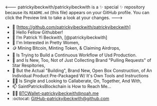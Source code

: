 <---
patrickyibeckwith/patrickyibeckwith is a ✨ special ✨ repository because its `README.md` (this file) appears on your GitHub profile.
You can click the Preview link to take a look at your changes.
--->

- 🏰 [https://github.com/patrickyibeckwith/patrickyibeckwith]
- 👋 Hello Fellow Githubber!
- 👼 I’m Patrick Yi Beckwith, [@patrickyibeckwith]
- 👀 I'm Interested in Pretty Women,
- 🪙 Mining Bitcoin, Minting Token, & Claiming Airdrops,
- 🌱 Is Trying to Build a Continuous Workflow of Usd Production.
- 💞 and Is New, Too, Not of Just Collecting Brand "Pulling Requests" of Star Respitories,
- 🏫 But the Actual "Building", Brand New, Open Box Construction, of An Individual Product Pre-Packaged W/ It's Own Tools and Instructions
- 👰‍♀️ Is Single and Looking to Callaberate, On, Together, And With,
- 📫 SaintPatricksBlockchain is How to Reach Me...
- 👱‍♀️ BTCWallet-patrickyibeckwith@noah.me
- :octocat: GitHub-patrickyibeckwith@github.com

